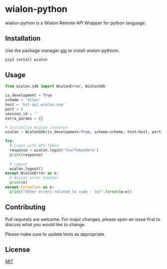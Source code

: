 
# wialon-python

wialon-python is a Wialon Remote API Wrapper for python language.

## Installation

Use the package manager [pip](https://pypi.org/) to install wialon-pythonn.

```bash
pip3 install wialon
```

## Usage

```python
from wialon.sdk import WialonError, WialonSdk

is_development = True
scheme = 'https'
host = 'hst-api.wialon.com'
port = 0
session_id = ''
extra_params = {}

# Initialize Wialon instance
wialon = WialonSdk(is_development=True, scheme=scheme, host=host, port=port, session_id=session_id, extra_params=extra_params)

try:
  # Login with API Token
  response = wialon.login('YourTokenHere')
  print(response)
  
  # Logout
  wialon.logout()
except WialonError as e:
  # Wialon error handler
  print(e)
except Exception as e:
  print("Other errors related to code - {e}".format(e=e))

```

## Contributing
Pull requests are welcome. For major changes, please open an issue first to discuss what you would like to change.

Please make sure to update tests as appropriate.

## License
[MIT](https://choosealicense.com/licenses/mit/)